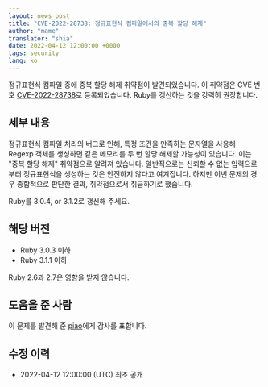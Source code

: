 ```yaml
---
layout: news_post
title: "CVE-2022-28738: 정규표현식 컴파일에서의 중복 할당 해제"
author: "mame"
translator: "shia"
date: 2022-04-12 12:00:00 +0000
tags: security
lang: ko
---
```


정규표현식 컴파일 중에 중복 할당 해제 취약점이 발견되었습니다.
이 취약점은 CVE 번호 [CVE-2022-28738](https://nvd.nist.gov/vuln/detail/CVE-2022-28738)로 등록되었습니다.
Ruby를 갱신하는 것을 강력히 권장합니다.

## 세부 내용

정규표현식 컴파일 처리의 버그로 인해, 특정 조건을 만족하는 문자열을 사용해 Regexp 객체를 생성하면 같은 메모리를 두 번 할당 해제할 가능성이 있습니다. 이는 "중복 할당 해제" 취약점으로 알려져 있습니다.
일반적으로는 신뢰할 수 없는 입력으로부터 정규표현식을 생성하는 것은 안전하지 않다고 여겨집니다. 하지만 이번 문제의 경우 종합적으로 판단한 결과, 취약점으로서 취급하기로 했습니다.

Ruby를 3.0.4, or 3.1.2로 갱신해 주세요.

## 해당 버전

* Ruby 3.0.3 이하
* Ruby 3.1.1 이하

Ruby 2.6과 2.7은 영향을 받지 않습니다.

## 도움을 준 사람

이 문제를 발견해 준 [piao](https://hackerone.com/piao?type=user)에게 감사를 표합니다.

## 수정 이력

* 2022-04-12 12:00:00 (UTC) 최초 공개
